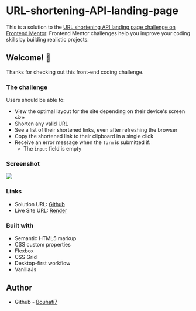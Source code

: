 # URL-shortening-API-landing-page

This is a solution to the [URL shortening API landing page challenge on Frontend Mentor](https://www.frontendmentor.io/challenges/url-shortening-api-landing-page-2ce3ob-G). Frontend Mentor challenges help you improve your coding skills by building realistic projects.

## Welcome! 👋

Thanks for checking out this front-end coding challenge.

### The challenge

Users should be able to:

- View the optimal layout for the site depending on their device's screen size
- Shorten any valid URL
- See a list of their shortened links, even after refreshing the browser
- Copy the shortened link to their clipboard in a single click
- Receive an error message when the `form` is submitted if:
  - The `input` field is empty

### Screenshot

![](https://res.cloudinary.com/dz209s6jk/image/upload/v1572260150/Challenges/tybadwn9wwcc10hug3sn.jpg)

### Links

-   Solution URL: [Github](https://github.com/Bouhafi7/URL-shortening-API-landing-page)
-   Live Site URL: [Render](https://url-shortening-api-landing-page.onrender.com)

### Built with

-   Semantic HTML5 markup
-   CSS custom properties
-   Flexbox
-   CSS Grid
-   Desktop-first workflow
-   VanillaJs

## Author

-   Github - [Bouhafi7](https://github.com/Bouhafi7)
